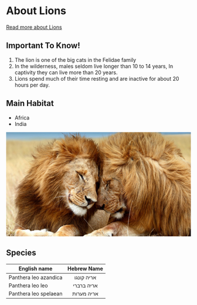 # About Lions
[Read more about Lions](https://en.wikipedia.org/wiki/Lion)

## Important To Know!
1. The lion is one of the big cats in the Felidae family
2. In the wilderness, males seldom live longer than 10 to 14 years, In captivity they can live more than 20 years.
3. Lions spend much of their time resting and are inactive for about 20 hours per day.

## Main Habitat
+ Africa
+ India

![Image of Lions](/images/lions.jpg)


## Species

| English name        | Hebrew Name           |
| ------------- |:-------------:| 
| Panthera leo azandica      |  אריה קונגו| 
| Panthera leo leo     | אריה ברברי     |  
| Panthera leo spelaean | אריה מערות    |  

